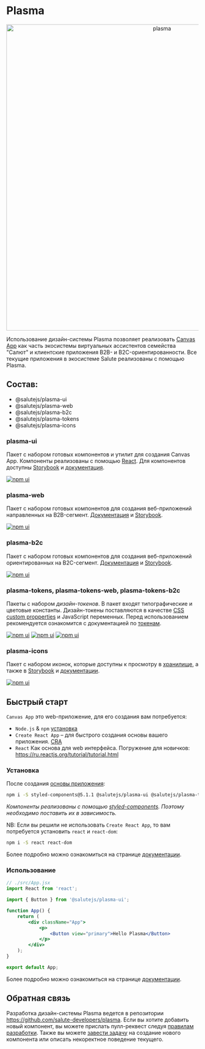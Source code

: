 # Plasma

<p align="center">
  <img width="800" src="https://user-images.githubusercontent.com/1813468/98610527-d37ba500-2300-11eb-87c3-80cc1c08ecb4.png" alt="plasma" />
</p>

Использование дизайн-системы Plasma позволяет реализовать [Canvas App](https://bit.ly/3Mx0UQq) как часть экосистемы виртуальных ассистентов семейства "Салют" и клиентские приложения B2B- и B2C-ориентированности. Все текущие приложения в экосистеме Salute реализованы с помощью Plasma.

## Состав:

-   @salutejs/plasma-ui
-   @salutejs/plasma-web
-   @salutejs/plasma-b2c
-   @salutejs/plasma-tokens
-   @salutejs/plasma-icons

### plasma-ui

Пакет с набором готовых компонентов и утилит для создания Canvas App. Компоненты реализованы с помощью [React](https://reactjs.org/). Для компонентов доступны [Storybook](https://bit.ly/3xRatFG) и [документация](https://bit.ly/3HWggy3).

[![npm ui](https://img.shields.io/npm/v/@salutejs/plasma-ui?label=%40salutejs%2Fplasma-ui&style=for-the-badge)](https://www.npmjs.com/package/@salutejs/plasma-ui)

### plasma-web

Пакет с набором готовых компонентов для создания веб-приложений направленных на B2B-сегмент. [Документация](https://bit.ly/3OtwX5v) и [Storybook](https://bit.ly/3EH1x7b).

[![npm ui](https://img.shields.io/npm/v/@salutejs/plasma-web?label=%40salutejs%2Fplasma-web&style=for-the-badge)](https://www.npmjs.com/package/@salutejs/plasma-web)

### plasma-b2c

Пакет с набором готовых компонентов для создания веб-приложений ориентированных на B2C-сегмент. [Документация](https://bit.ly/3OtwX5v) и [Storybook](https://bit.ly/44CjWib).

[![npm ui](https://img.shields.io/npm/v/@salutejs/plasma-b2c?label=%40salutejs%2Fplasma-b2c&style=for-the-badge)](https://www.npmjs.com/package/@salutejs/plasma-b2c)

### plasma-tokens, plasma-tokens-web, plasma-tokens-b2c

Пакеты с набором _дизайн-токенов_. В пакет входят типографические и цветовые константы. Дизайн-токены поставляются в качестве [CSS custom propperties](https://developer.mozilla.org/en-US/docs/Web/CSS/--*) и JavaScript переменных. Перед использованием рекомендуется ознакомится с документацией по [токенам](https://bit.ly/3KflkeS).

[![npm ui](https://img.shields.io/npm/v/@salutejs/plasma-tokens?label=%40salutejs%2Fplasma-tokens&style=for-the-badge)](https://www.npmjs.com/package/@salutejs/plasma-tokens)
[![npm ui](https://img.shields.io/npm/v/@salutejs/plasma-tokens-web?label=%40salutejs%2Fplasma-tokens-web&style=for-the-badge)](https://www.npmjs.com/package/@salutejs/plasma-tokens-web)
[![npm ui](https://img.shields.io/npm/v/@salutejs/plasma-tokens-b2c?label=%40salutejs%2Fplasma-tokens-b2c&style=for-the-badge)](https://www.npmjs.com/package/@salutejs/plasma-tokens-b2c)

### plasma-icons

Пакет с набором иконок, которые доступны к просмотру в [хранилище](https://bit.ly/42hgVSf), а также в [Storybook](https://bit.ly/3LhwBwC) и [документации](https://bit.ly/3xQMjuM).

[![npm ui](https://img.shields.io/npm/v/@salutejs/plasma-icons?label=%40salutejs%2Fplasma-icons&style=for-the-badge)](https://www.npmjs.com/package/@salutejs/plasma-icons)

## Быстрый старт

`Canvas App` это web-приложение, для его создания вам потребуется:

-   `Node.js` & `npm` [установка](https://nodejs.org/ru/)
-   `Create React App` – для быстрого создания основы вашего приложения. [CRA](https://create-react-app.dev/docs/getting-started#quick-start)
-   `React` Как основа для web интерфейса. Погружение для новичков: https://ru.reactjs.org/tutorial/tutorial.html

### Установка

После создания [основы приложения](https://create-react-app.dev/docs/getting-started#quick-start):

```sh
npm i -S styled-components@5.1.1 @salutejs/plasma-ui @salutejs/plasma-tokens @salutejs/plasma-icons
```

_Компоненты реализованы с помощью [styled-components](http://styled-components.com/). Поэтому необходимо поставить их в зависимость._

NB: Если вы решили не использовать `Create React App`, то вам потребуется установить `react` и `react-dom`:

```sh
npm i -S react react-dom
```

Более подробно можно ознакомиться на странице [документации](https://bit.ly/3HWggy3#%D0%BD%D0%B0%D1%81%D1%82%D1%80%D0%BE%D0%B9%D0%BA%D0%B0).

### Использование

```jsx
// ./src/App.jsx
import React from 'react';

import { Button } from '@salutejs/plasma-ui';

function App() {
    return (
        <div className="App">
            <p>
                <Button view="primary">Hello Plasma</Button>
            </p>
        </div>
    );
}

export default App;
```

Более подробно можно ознакомиться на странице [документации](https://bit.ly/3HWggy3#%D0%B8%D1%81%D0%BF%D0%BE%D0%BB%D1%8C%D0%B7%D0%BE%D0%B2%D0%B0%D0%BD%D0%B8%D0%B5).

## Обратная связь

Разработка дизайн-системы Plasma ведется в репозитории https://github.com/salute-developers/plasma.
Если вы хотите добавить новый компонент, вы можете прислать пулл-реквест следуя [правилам разработки](./CONTRIBUTING.md). Также вы можете [завести задачу](https://github.com/salute-developers/plasma/issues/new) на создание нового компонента или описать некоректное поведение текущего.
